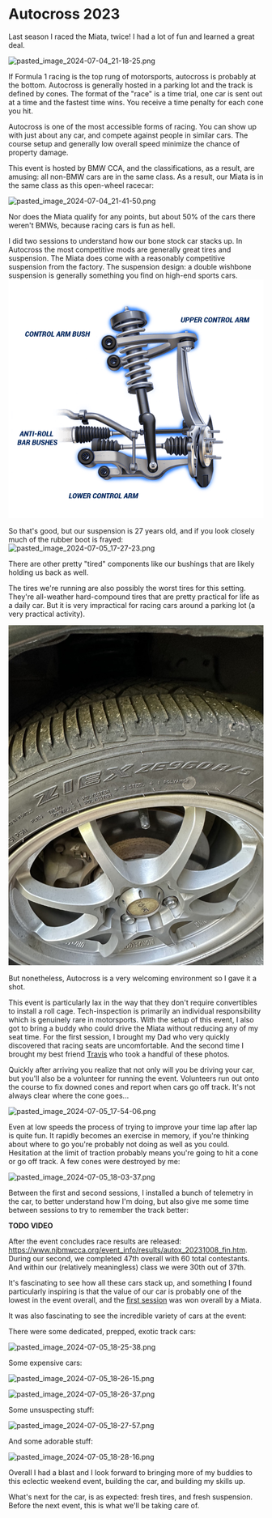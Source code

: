 # Autocross 2023

Last season I raced the Miata, twice! I had a lot of fun and learned a great deal.

![pasted_image_2024-07-04_21-18-25.png](imports/pasted_image_2024-07-04_21-18-25.png)

If Formula 1 racing is the top rung of motorsports, autocross is probably at the bottom. Autocross is generally hosted in a parking lot and the track is defined by cones. The format of the "race" is a time trial, one car is sent out at a time and the fastest time wins. You receive a time penalty for each cone you hit. 

Autocross is one of the most accessible forms of racing. You can show up with just about any car, and compete against people in similar cars. The course setup and generally low overall speed minimize the chance of property damage.

This event is hosted by BMW CCA, and the classifications, as a result, are amusing: all non-BMW cars are in the same class. As a result, our Miata is in the same class as this open-wheel racecar: 

![pasted_image_2024-07-04_21-41-50.png](imports/pasted_image_2024-07-04_21-41-50.png)

Nor does the Miata qualify for any points, but about 50% of the cars there weren't BMWs, because racing cars is fun as hell.

I did two sessions to understand how our bone stock car stacks up. In Autocross the most competitive mods are generally great tires and suspension. The Miata does come with a reasonably competitive suspension from the factory. The suspension design: a double wishbone suspension is generally something you find on high-end sports cars. 
![pasted_image_2024-07-05_17-25-52.png](imports/pasted_image_2024-07-05_17-25-52.png)

So that's good, but our suspension is 27 years old, and if you look closely much of the rubber boot is frayed:
 ![pasted_image_2024-07-05_17-27-23.png](imports/pasted_image_2024-07-05_17-27-23.png)

There are other pretty "tired" components like our bushings that are likely holding us back as well. 

The tires we're running are also possibly the worst tires for this setting. They're all-weather hard-compound tires that are pretty practical for life as a daily car. But it is very impractical for racing cars around a parking lot (a very practical activity).

 ![pasted_image_2024-07-05_17-29-45.png](imports/pasted_image_2024-07-05_17-29-45.png)

But nonetheless, Autocross is a very welcoming environment so I gave it a shot. 

This event is particularly lax in the way that they don't require convertibles to install a roll cage. Tech-inspection is primarily an individual responsibility which is genuinely rare in motorsports. With the setup of this event, I also got to bring a buddy who could drive the Miata without reducing any of my seat time. For the first session, I brought my Dad who very quickly discovered that racing seats are uncomfortable. And the second time I brought my best friend [Travis](https://www.instagram.com/portraitsbytrav/) who took a handful of these photos. 

Quickly after arriving you realize that not only will you be driving your car, but you'll also be a volunteer for running the event. Volunteers run out onto the course to fix downed cones and report when cars go off track. It's not always clear where the cone goes...

![pasted_image_2024-07-05_17-54-06.png](imports/pasted_image_2024-07-05_17-54-06.png)

Even at low speeds the process of trying to improve your time lap after lap is quite fun. It rapidly becomes an exercise in memory, if you're thinking about where to go you're probably not doing as well as you could. Hesitation at the limit of traction probably means you're going to hit a cone or go off track. A few cones were destroyed by me: 

![pasted_image_2024-07-05_18-03-37.png](imports/pasted_image_2024-07-05_18-03-37.png)

Between the first and second sessions, I installed a bunch of telemetry in the car, to better understand how I'm doing, but also give me some time between sessions to try to remember the track better:

**TODO VIDEO**

After the event concludes race results are released: https://www.njbmwcca.org/event_info/results/autox_20231008_fin.htm. During our second, we completed 47th overall with 60 total contestants. And within our (relatively meaningless) class we were 30th out of 37th.

It's fascinating to see how all these cars stack up, and something I found particularly inspiring is that the value of our car is probably one of the lowest in the event overall, and the [first session](https://www.njbmwcca.org/event_info/results/autox_20230917_fin.htm) was won overall by a Miata.

It was also fascinating to see the incredible variety of cars at the event:

There were some dedicated, prepped, exotic track cars: 

![pasted_image_2024-07-05_18-25-38.png](imports/pasted_image_2024-07-05_18-25-38.png)

Some expensive cars:

![pasted_image_2024-07-05_18-26-15.png](imports/pasted_image_2024-07-05_18-26-15.png)

![pasted_image_2024-07-05_18-26-37.png](imports/pasted_image_2024-07-05_18-26-37.png)

Some unsuspecting stuff:

![pasted_image_2024-07-05_18-27-57.png](imports/pasted_image_2024-07-05_18-27-57.png)

And some adorable stuff: 

![pasted_image_2024-07-05_18-28-16.png](imports/pasted_image_2024-07-05_18-28-16.png)

Overall I had a blast and I look forward to bringing more of my buddies to this eclectic weekend event, building the car, and building my skills up.

What's next for the car, is as expected: fresh tires, and fresh suspension. Before the next event, this is what we'll be taking care of.